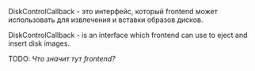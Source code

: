 DiskControlCallback - это интерфейс, который frontend может использовать для извлечения и вставки образов дисков.

DiskControlCallback - is an interface which frontend can use to eject and insert disk images.

TODO: _Что значит тут frontend?_